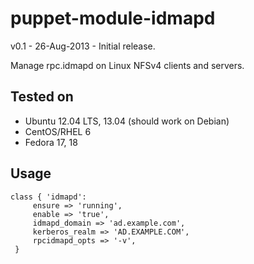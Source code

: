 puppet-module-idmapd
=========
v0.1 - 26-Aug-2013 - Initial release.


Manage rpc.idmapd on Linux NFSv4 clients and servers.


Tested on
-

- Ubuntu 12.04 LTS, 13.04 (should work on Debian)
- CentOS/RHEL 6
- Fedora 17, 18


Usage
-
```
class { 'idmapd':
     ensure => 'running',
     enable => 'true',
     idmapd_domain => 'ad.example.com',
     kerberos_realm => 'AD.EXAMPLE.COM',
     rpcidmapd_opts => '-v',
 }
 ```